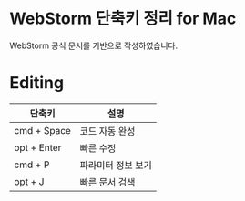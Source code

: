 # WebStorm 단축키 정리 for Mac

WebStorm 공식 문서를 기반으로 작성하였습니다.

# Editing

| 단축키         | 설명         |
|-------------|------------|
| cmd + Space | 코드 자동 완성   |
| opt + Enter | 빠른 수정      |
| cmd + P     | 파라미터 정보 보기 |
| opt + J     | 빠른 문서 검색   |
